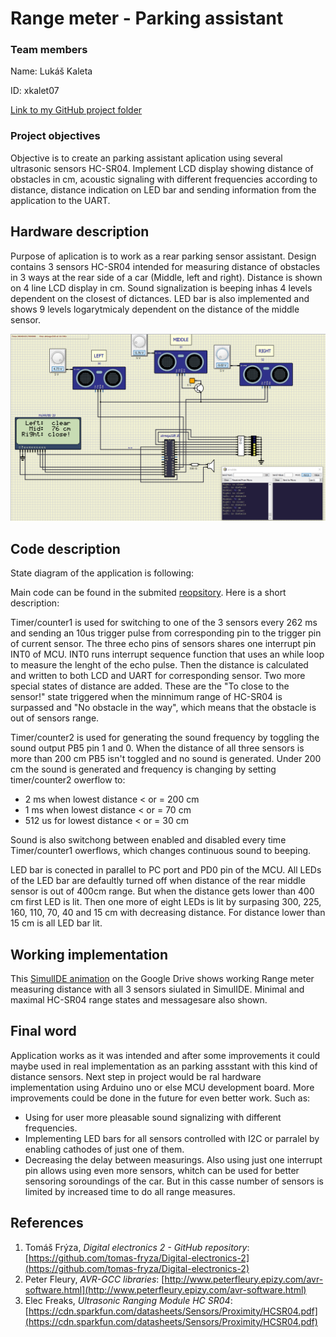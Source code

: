 # Range meter - Parking assistant

### Team members

Name: Lukáš Kaleta

ID: xkalet07

[Link to my GitHub project folder](https://github.com/xkalet07/Digital-electronics-2/tree/master/Labs/project)


### Project objectives

Objective is to create an parking assistant aplication using several ultrasonic sensors HC-SR04. Implement LCD display showing distance of obstacles in cm, acoustic signaling with different frequencies according to distance, distance indication on LED bar and sending information from the application to the UART.


## Hardware description

Purpose of aplication is to work as a rear parking sensor assistant. Design contains 3 sensors HC-SR04 intended for measuring distance of obstacles in 3 ways at the rear side of a car (Middle, left and right). Distance is shown on 4 line LCD display in cm. Sound signalization is beeping inhas 4 levels dependent on the closest of dictances. LED bar is also implemented and shows 9 levels logarytmicaly dependent on the distance of the middle sensor.

![SimulIDE hardware implementation](pictures/SIMUL_SCREEN.png)

## Code description

State diagram of the application is following:



Main code can be found in the submited [reopsitory](https://github.com/xkalet07/Digital-electronics-2/tree/master/Labs/project). Here is a short description:

Timer/counter1 is used for switching to one of the 3 sensors every 262 ms and sending an 10us trigger pulse from corresponding pin to the trigger pin of current sensor. The three echo pins of sensors shares one interrupt pin INT0 of MCU. INT0 runs interrupt sequence function that uses an while loop to measure the lenght of the echo pulse. Then the distance is calculated and written to both LCD and UART for corresponding sensor. Two more special states of distance are added. These are the "To close to the sensor!" state triggered when the minnimum range of HC-SR04 is surpassed and "No obstacle in the way", which means that the obstacle is out of sensors range.

Timer/counter2 is used for generating the sound frequency by toggling the sound output PB5 pin 1 and 0. When the distance of all three sensors is more than 200 cm PB5 isn't toggled and no sound is generated. Under 200 cm the sound is generated and frequency is changing by setting timer/counter2 owerflow to: 
* 2 ms when lowest distance < or = 200 cm
* 1 ms when lowest distance < or = 70 cm
* 512 us for lowest distance < or = 30 cm

Sound is also switchong between enabled and disabled every time Timer/counter1 owerflows, which changes continuous sound to beeping.

LED bar is conected in parallel to PC port and PD0 pin of the MCU. All LEDs of the LED bar are defaultly turned off when distance of the rear middle sensor is out of 400cm range. But when the distance gets lower than 400 cm first LED is lit. Then one more of eight LEDs is lit by surpasing 300, 225, 160, 110, 70, 40 and 15 cm with decreasing distance. For distance lower than 15 cm is all LED bar lit.


## Working implementation
 
This [SimulIDE animation](https://drive.google.com/file/d/1f0zGHIspRO2NkcSvr-2a4LHuSn9AlJhj/view?usp=sharing) on the Google Drive shows working Range meter measuring distance with all 3 sensors siulated in SimulIDE. Minimal and maximal HC-SR04 range states and messagesare also shown.

## Final word

Application works as it was intended and after some improvements it could maybe used in real implementation as an parking assstant with this kind of distance sensors. Next step in project would be ral hardware implementation using Arduino uno or else MCU development board. More improvements could be done in the future for even better work. Such as: 
* Using for user more pleasable sound signalizing with different frequencies.
* Implementing LED bars for all sensors controlled with I2C or parralel by enabling cathodes of just one of them.
* Decreasing the delay between measurings.
Also using just one interrupt pin allows using even more sensors, whitch can be used for better sensoring soroundings of the car. But in this casse number of sensors is limited by increased time to do all range measures. 


## References

1. Tomáš Frýza, *Digital electronics 2 - GitHub repository*: [https://github.com/tomas-fryza/Digital-electronics-2](https://github.com/tomas-fryza/Digital-electronics-2)
2. Peter Fleury, *AVR-GCC libraries*: [http://www.peterfleury.epizy.com/avr-software.html](http://www.peterfleury.epizy.com/avr-software.html)
3. Elec Freaks, *Ultrasonic Ranging Module HC SR04*: [https://cdn.sparkfun.com/datasheets/Sensors/Proximity/HCSR04.pdf](https://cdn.sparkfun.com/datasheets/Sensors/Proximity/HCSR04.pdf)
